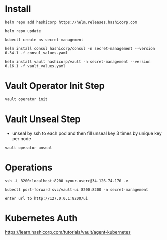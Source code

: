 # Install
```
helm repo add hashicorp https://helm.releases.hashicorp.com

helm repo update

kubectl create ns secret-management

helm install consul hashicorp/consul -n secret-management --version 0.34.1 -f consul_values.yaml

helm install vault hashicorp/vault -n secret-management --version 0.16.1 -f vault_values.yaml
```

# Vault Operator Init Step
```
vault operator init
```

# Vault Unseal Step
- unseal by ssh to each pod and then fill unseal key 3 times by unique key per node
```
vault operator unseal
```

# Operations
```
ssh -L 8200:localhost:8200 <your-user>@34.126.74.170 -v

kubectl port-forward svc/vault-ui 8200:8200 -n secret-management

enter url to http://127.0.0.1:8200/ui
```

# Kubernetes Auth

https://learn.hashicorp.com/tutorials/vault/agent-kubernetes